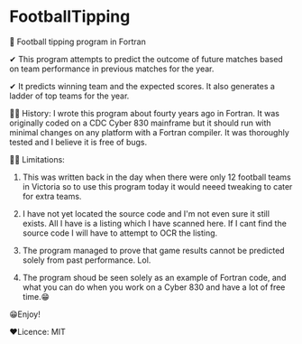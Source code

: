 # FootballTipping
👀 Football tipping program in Fortran

✔ This program attempts to predict the outcome of future matches based on team performance in previous matches for the year.

✔ It predicts winning team and the expected scores. It also generates a ladder of top teams for the year.

🤷‍♀️ History: I wrote this program about fourty years ago in Fortran. It was originally coded on a CDC Cyber 830 mainframe but it should run with minimal changes on any platform with a Fortran compiler. It was thoroughly tested and I believe it is free of bugs.

🐱‍👤 Limitations:
1) This was written back in the day when there were only 12 football teams in Victoria so to use this program today it would neeed tweaking to cater for extra teams.

2) I have not yet located the source code and I'm not even sure it still exists. All I have is a listing which I have scanned here. If I cant find the source code I will have to attempt to OCR the listing.

3) The program managed to prove that game results cannot be predicted solely from past performance. Lol.

4) The program shoud be seen solely as an example of Fortran code, and what you can do when you work on a Cyber 830 and have a lot of free time.😁

😁Enjoy!

❤Licence:
MIT
